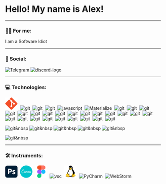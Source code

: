 # Hello! My name is Alex!

---

### :man_technologist: For me:


I am a Software Idiot

---

### 🤝 Social:

  <div id="badges">
    <a href="https://t.me/ElwoodRL" target="_blank">
      <img src="https://img.icons8.com/color/48/telegram-app--v1.png" width="40" height="40" alt="Telegram"/>
    </a>
    <a href="https://discord.com/users/739395799729045554" target="_blank">
      <img src="https://img.icons8.com/color/48/discord-logo.png" alt="discord-logo" width="40" height="40" alt="Zen Badge"/>
    </a>
    </a>
  </div>

---

### 💻 Technologies:

<div>
  <img src="https://github.com/devicons/devicon/blob/master/icons/git/git-original.svg" title="Git" alt="Git" width="40" height="40"/>&nbsp
  <img src="https://upload.wikimedia.org/wikipedia/commons/thumb/6/61/HTML5_logo_and_wordmark.svg/640px-HTML5_logo_and_wordmark.svg.png" title="HTML" alt="git" width="40" height="40"/>&nbsp
  <img src="https://upload.wikimedia.org/wikipedia/commons/thumb/b/b2/Bootstrap_logo.svg/2560px-Bootstrap_logo.svg.png" title="Bootstrap" alt="git" width="40" height="40"/>&nbsp
  <img src="https://github.com/Elwood02014/Icon-for-rdm/blob/main/foundation-logo-png_seeklogo-273099-removebg-preview.png" title="Foundation" alt="git" width="40" height="40"/>&nbsp
  <img src="https://upload.wikimedia.org/wikipedia/commons/thumb/6/62/CSS3_logo.svg/800px-CSS3_logo.svg.png" title="CSS" alt="javascript" width="40" height="40"/>&nbsp
  <img src="https://github.com/Elwood02014/Icon-for-rdm/blob/main/images-removebg-preview(1).png" title="CSS" alt="Materialize" width="40" height="40"/>&nbsp
  <img src="https://github.com/Elwood02014/Icon-for-rdm/blob/main/images-removebg-preview.png" title="Tailwind CSS" alt="git" width="40" height="40"/>&nbsp
  <img src="https://github.com/Elwood02014/Icon-for-rdm/blob/main/images-removebg-preview(2).png" title="Bulma" alt="git" width="40" height="40"/>&nbsp   
  <img src="https://upload.wikimedia.org/wikipedia/commons/thumb/9/99/Unofficial_JavaScript_logo_2.svg/1200px-Unofficial_JavaScript_logo_2.svg.png" title="JavaScript" alt="git" width="40" height="40"/>&nbsp
  <img src="https://upload.wikimedia.org/wikipedia/commons/thumb/a/a7/React-icon.svg/2300px-React-icon.svg.png" title="React" alt="git" width="40" height="40"/>&nbsp
  <img src="https://upload.wikimedia.org/wikipedia/commons/thumb/9/95/Vue.js_Logo_2.svg/1184px-Vue.js_Logo_2.svg.png" title="Vue.js" alt="git" width="40" height="40"/>&nbsp
  <img src="https://upload.wikimedia.org/wikipedia/commons/thumb/c/cf/Angular_full_color_logo.svg/1200px-Angular_full_color_logo.svg.png" title="Angular" alt="git" width="40" height="40"/>&nbsp
  <img src="https://cdn.worldvectorlogo.com/logos/next-js.svg" title="Next.js" alt="git" width="40" height="40"/>&nbsp
  <img src="https://github.com/Elwood02014/Icon-for-rdm/blob/main/png-transparent-jquery-hd-logo-removebg-preview.png" title="jQuery" alt="git" width="40" height="40"/>&nbsp
  <img src="https://upload.wikimedia.org/wikipedia/commons/thumb/c/c3/Python-logo-notext.svg/164px-Python-logo-notext.svg.png" title="Python" alt="git" width="40" height="40"/>&nbsp
  <img src="https://github.com/Elwood02014/Icon-for-rdm/blob/main/png-transparent-django-web-development-web-framework-python-software-framework-django-text-trademark-logo-thumbnail-removebg-preview.png" title="Django" alt="git" width="40" height="40"/>&nbsp
  <img src="https://github.com/Elwood02014/Icon-for-rdm/blob/main/images-removebg-preview(3).png" title="Flask" alt="git" width="40" height="40"/>&nbsp
  <img src="https://github.com/Elwood02014/Icon-for-rdm/blob/main/images-removebg-preview(4).png" title="Fast API" alt="git" width="40" height="40"/>&nbsp
  <img src="https://avatars.githubusercontent.com/u/14927208?s=280&v=4" title="Scapy" alt="git" width="40" height="40"/>&nbsp
  <img src="https://upload.wikimedia.org/wikipedia/commons/thumb/1/18/C_Programming_Language.svg/926px-C_Programming_Language.svg.png" title="C" alt="git" width="40" height="40"/>&nbsp
  <img src="https://upload.wikimedia.org/wikipedia/commons/thumb/1/18/ISO_C%2B%2B_Logo.svg/1822px-ISO_C%2B%2B_Logo.svg.png" title="C++" alt="git" width="40" height="40"/>&nbsp
  <img src="https://upload.wikimedia.org/wikipedia/commons/thumb/b/be/Boost.svg/1200px-Boost.svg.png" title="Boost" alt="git" width="40" height="40"/>&nbsp
  <img src="https://github.com/Elwood02014/Icon-for-rdm/blob/main/png-clipart-qt-creator-qt-quick-the-qt-company-posted-write-text-trademark-thumbnail-removebg-preview.png" title="Qt" alt="git" width="40" height="40"/>&nbsp
  <img src="https://upload.wikimedia.org/wikipedia/uk/thumb/2/2e/Java_Logo.svg/644px-Java_Logo.svg.png" title="Java" alt="git" width="40" height="40"/>&nbsp
  <img src="https://cdn.worldvectorlogo.com/logos/spring-3.svg" title="Spring Boot " alt="git" width="40" height="40"/>&nbsp
  <img src="https://github.com/Elwood02014/Icon-for-rdm/blob/main/images-removebg-preview(5).png" title="Hibernate" alt="git" width="40" height="40"/>&nbsp
  <img src="https://github.com/Elwood02014/Icon-for-rdm/blob/main/struts-logo-png_seeklogo-273928-removebg-preview.png" title="Apache Struts" alt="git" width="40" height="40"/>&nbsp
  <img src="https://www.svgrepo.com/show/353931/jhipster-icon.svg" title="JHipster" alt="git" width="40" height="40"/>&nbsp
  <img src="https://www.svgrepo.com/show/373445/assembly.svg" title="Assembly" alt="git" width="40" height="40"/>&nbsp
  <img src="https://github.com/Elwood02014/Icon-for-rdm/blob/main/netwide-assembler-nasm4852.logowik.com-removebg-preview.png" title="NASM" alt="git" width="40" height="40"/>&nbsp


  
  <img src="https://github.com/Elwood02014/Icon-for-rdm/blob/main/netwide-assembler-nasm4852.logowik.com-removebg-preview.png" title="MASM" alt="git" width="40" height="40"/>&nbsp
  <img src="https://upload.wikimedia.org/wikipedia/uk/thumb/2/2e/Java_Logo.svg/644px-Java_Logo.svg.png" title="Java" alt="git" width="40" height="40"/>&nbsp
  <img src="https://upload.wikimedia.org/wikipedia/uk/thumb/2/2e/Java_Logo.svg/644px-Java_Logo.svg.png" title="Java" alt="git" width="40" height="40"/>&nbsp
  <img src="https://upload.wikimedia.org/wikipedia/uk/thumb/2/2e/Java_Logo.svg/644px-Java_Logo.svg.png" title="Java" alt="git" width="40" height="40"/>&nbsp
  <img src="https://upload.wikimedia.org/wikipedia/uk/thumb/2/2e/Java_Logo.svg/644px-Java_Logo.svg.png" title="Java" alt="git" width="40" height="40"/>&nbsp
  
  <img src="https://upload.wikimedia.org/wikipedia/commons/c/cf/Lua-Logo.svg" title="Lua" alt="git" width="40" height="40"/>&nbsp

  <!-- <img src="https://github.com/devicons/devicon/blob/master/icons/redux/redux-original.svg" title="redux" alt="redux" width="40" height="40"/>&nbsp; -->
</div>

---

### 🛠 Instruments:

<div>
  <img src="https://github.com/devicons/devicon/blob/master/icons/photoshop/photoshop-plain.svg" title="photoshop" alt="photoshop" width="40" height="40"/>&nbsp;
  <img src="https://github.com/devicons/devicon/blob/master/icons/canva/canva-original.svg" title="canva" alt="canva" width="40" height="40"/>&nbsp;
  <img src="https://github.com/devicons/devicon/blob/master/icons/figma/figma-original.svg" title="figma" alt="figma" width="40" height="40"/>&nbsp;
  <img src="https://img.icons8.com/color/48/visual-studio-code-2019.png" title="vsc" alt="vsc" width="40" height="40"/>&nbsp;
  <img src="https://github.com/devicons/devicon/blob/master/icons/linux/linux-original.svg" title="linux" alt="linux" width="40" height="40"/>&nbsp;
  <img src="https://upload.wikimedia.org/wikipedia/commons/thumb/1/1d/PyCharm_Icon.svg/768px-PyCharm_Icon.svg.png" title="PyCharm" alt="PyCharm" width="40" height="40"/>&nbsp;
  <img src="https://upload.wikimedia.org/wikipedia/commons/thumb/c/c0/WebStorm_Icon.svg/768px-WebStorm_Icon.svg.png" title="WebStorm" alt="WebStorm" width="40" height="40"/>&nbsp;
</div>
